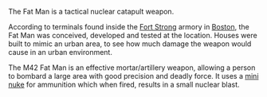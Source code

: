 The Fat Man is a tactical nuclear catapult weapon.

According to terminals found inside the [Fort Strong][strong] armory in [Boston][boston], the Fat Man was conceived, developed and tested at the location. Houses were built to mimic an urban area, to see how much damage the weapon would cause in an urban environment.

The M42 Fat Man is an effective mortar/artillery weapon, allowing a person to bombard a large area with good precision and deadly force. It uses a [mini nuke][mini] for ammunition which when fired, results in a small nuclear blast.

[strong]: http://fallout.wikia.com/wiki/Fort_Strong_armory
[boston]: http://fallout.wikia.com/wiki/Boston
[mini]: http://fallout.wikia.com/wiki/Mini_nuke
